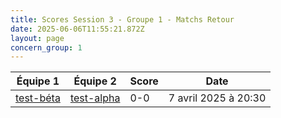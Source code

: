 ```yaml
---
title: Scores Session 3 - Groupe 1 - Matchs Retour
date: 2025-06-06T11:55:21.872Z
layout: page
concern_group: 1
---
```




| Équipe 1 | Équipe 2 | Score | Date |
|----------|----------|-------|------|
| [test-béta](/teams/test-béta) | [test-alpha](/teams/test-alpha) | 0-0 | 7 avril 2025 à 20:30 |

